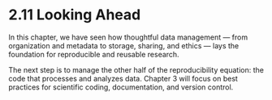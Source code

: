 # 2.11 Looking Ahead

In this chapter, we have seen how thoughtful data management — from organization and metadata to storage, sharing, and ethics — lays the foundation for reproducible and reusable research.

The next step is to manage the other half of the reproducibility equation: the code that processes and analyzes data. Chapter 3 will focus on best practices for scientific coding, documentation, and version control.
